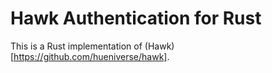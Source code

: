 Hawk Authentication for Rust
============================

This is a Rust implementation of (Hawk)[https://github.com/hueniverse/hawk].
